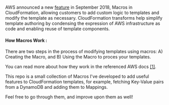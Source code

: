 AWS announced a new <a href = "https://aws.amazon.com/about-aws/whats-new/2018/09/introducing-aws-cloudformation-macros/">feature</a> in September 2018, Macros in CloudFormation, allowing customers to add custom logic to templates and modify the template as necessary. CloudFormation transforms help simplify template authoring by condensing the expression of AWS infrastructure as code and enabling reuse of template components.

<h4> How Macros Work : </h4>

There are two steps in the process of modifying templates using macros: A) Creating the Macro, and B) Using the Macro to  proces your templates. 

You can read more about how they work in the referenced AWS docs <a href = "https://docs.aws.amazon.com/AWSCloudFormation/latest/UserGuide/template-macros.html">[1]</a>.

This repo is a small collection of Macros I've developed to add useful features to CloudFormation templates, for example, fetching Key-Value pairs from a DynamoDB and adding them to Mappings.

Feel free to go through them, and improve upon them as well!
